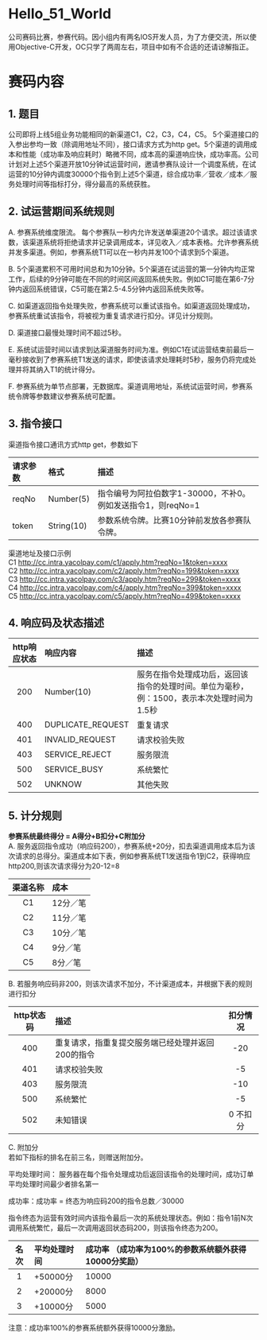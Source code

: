 # Hello_51_World
公司赛码比赛，参赛代码。因小组内有两名IOS开发人员，为了方便交流，所以使用Objective-C开发，OC只学了两周左右，项目中如有不合适的还请谅解指正。

# 赛码内容

## 1. 题目
公司即将上线5组业务功能相同的新渠道C1，C2，C3，C4，C5。 5个渠道接口的入参出参均一致（除调用地址不同），接口请求方式为http get。5个渠道的调用成本和性能（成功率及响应耗时）略微不同，成本高的渠道响应快，成功率高。公司计划对上述5个渠道开放10分钟试运营时间，邀请参赛队设计一个调度系统，在试运营的10分钟内调度30000个指令到上述5个渠道，综合成功率／营收／成本／服务处理时间等指标打分，得分最高的系统获胜。

## 2. 试运营期间系统规则
A. 参赛系统维度限流。 每个参赛队一秒内允许发送单渠道20个请求。超过该请求数，该渠道系统将拒绝请求并记录调用成本，详见收入／成本表格。允许参赛系统并发多渠道。例如，参赛系统T1可以在一秒内并发100个请求到5个渠道。  

B. 5个渠道累积不可用时间总和为10分钟。5个渠道在试运营的第一分钟内均正常工作，后续的9分钟可能在不同的时间区间返回系统失败。例如C1可能在第6-7分钟内返回系统错误，C5可能在第2.5-4.5分钟内返回系统失败等。

C. 如渠道返回指令处理失败，参赛系统可以重试该指令。如渠道返回处理成功，参赛系统重试该指令，将被视为重复请求进行扣分。详见计分规则。

D. 渠道接口最慢处理时间不超过5秒。

E. 系统试运营时间以请求到达渠道服务时间为准。例如C1在试运营结束前最后一毫秒接收到了参赛系统T1发送的请求，即使该请求处理耗时5秒，服务仍将完成处理并将其纳入T1的统计得分。

F. 参赛系统为单节点部署，无数据库。渠道调用地址，系统试运营时间，参赛系统令牌等参数建议参赛系统可配置。
## 3. 指令接口
渠道指令接口通讯方式http get，参数如下

| 请求参数 | 格式       | 描述                                                       |
|:--------|:-----------| :---------------------------------------------------------|
| reqNo   | Number(5)  | 指令编号为阿拉伯数字1-30000，不补0。 例如发送指令1，则reqNo=1 |
| token   | String(10) | 参数系统令牌。比赛10分钟前发放各参赛队令牌。                  |

渠道地址及接口示例  
C1 http://cc.intra.yacolpay.com/c1/apply.htm?reqNo=1&token=xxxx  
C2 http://cc.intra.yacolpay.com/c2/apply.htm?reqNo=199&token=xxxx  
C3 http://cc.intra.yacolpay.com/c3/apply.htm?reqNo=299&token=xxxx  
C4 http://cc.intra.yacolpay.com/c4/apply.htm?reqNo=399&token=xxxx  
C5 http://cc.intra.yacolpay.com/c5/apply.htm?reqNo=499&token=xxxx

## 4. 响应码及状态描述
| http响应状态 | 响应内容            | 描述                                                                              |
|:-----------:|:-------------------|:----------------------------------------------------------------------------------|
|200          |	Number(10)         | 服务在指令处理成功后，返回该指令的处理时间。单位为毫秒，例：1500，表示本次处理时间为1.5秒 |
|400          |	DUPLICATE_REQUEST  | 重复请求                                                                           |
|401          |	INVALID_REQUEST    | 请求校验失败                                                                       |
|403          |	SERVICE_REJECT     | 服务限流                                                                           |
|500          |	SERVICE_BUSY       | 系统繁忙                                                                           |
|502          |	UNKNOW             | 其他失败                                                                           |
## 5. 计分规则
**参赛系统最终得分 = A得分+B扣分+C附加分**  
A. 服务返回指令成功（响应码200），参赛系统+20分，扣去渠道调用成本后为该次请求的总得分。渠道成本如下表，例如参赛系统T1发送指令1到C2，获得响应http200,则该次请求得分为20-12=8 

| 渠道名称 | 成本     |
|:-------:|:---------|
|C1       | 12分／笔 |
|C2       | 11分／笔 |
|C3       | 10分／笔 |
|C4       | 9分／笔  |
|C5       | 8分／笔  |
 
B. 若服务响应码非200，则该次请求不加分，不计渠道成本，并根据下表的规则进行扣分

| http状态码 | 描述                                         | 扣分情况 |
|:---------:|:---------------------------------------------|:-------:|
|400        | 重复请求，指重复提交服务端已经处理并返回200的指令| -20     |
|401        | 请求校验失败                                  | -5      |
|403        | 服务限流                                      | -10     |
|500        | 系统繁忙                                      | -5      |
|502        | 未知错误                                      | 0 不扣分|
 
C. 附加分  
若如下指标的排名在前三名，则赠送附加分。

平均处理时间： 服务器在每个指令处理成功后返回该指令的处理时间，成功订单平均处理时间最少者排名第一

成功率：成功率 = 终态为响应码200的指令总数／30000

指令终态为运营有效时间内该指令最后一次的系统处理状态。例如：指令1前N次调用系统繁忙，最后一次调用返回状态码200，则该指令终态为200。
 
| 名次 | 平均处理时间 |	成功率 （成功率为100%的参数系统额外获得10000分奖励）|
|:----:|:-----------|:-------------------------------------------------|
|1     | +50000分   | 10000                                            |
|2     | +20000分   | 8000                                             |
|3     | +10000分   | 5000                                             |

注意：成功率100%的参赛系统额外获得10000分激励。

